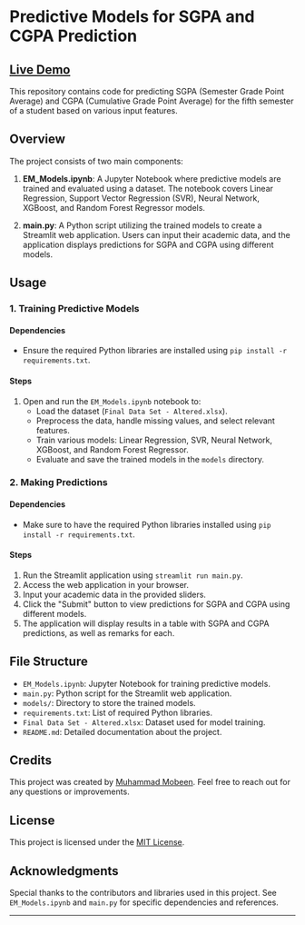 # Predictive Models for SGPA and CGPA Prediction

## [Live Demo](https://emproject.streamlit.app/)

This repository contains code for predicting SGPA (Semester Grade Point Average) and CGPA (Cumulative Grade Point Average) for the fifth semester of a student based on various input features.

## Overview

The project consists of two main components:

1. **EM_Models.ipynb**: A Jupyter Notebook where predictive models are trained and evaluated using a dataset. The notebook covers Linear Regression, Support Vector Regression (SVR), Neural Network, XGBoost, and Random Forest Regressor models.

2. **main.py**: A Python script utilizing the trained models to create a Streamlit web application. Users can input their academic data, and the application displays predictions for SGPA and CGPA using different models.

## Usage

### 1. Training Predictive Models

#### Dependencies
- Ensure the required Python libraries are installed using `pip install -r requirements.txt`.

#### Steps
1. Open and run the `EM_Models.ipynb` notebook to:
   - Load the dataset (`Final Data Set - Altered.xlsx`).
   - Preprocess the data, handle missing values, and select relevant features.
   - Train various models: Linear Regression, SVR, Neural Network, XGBoost, and Random Forest Regressor.
   - Evaluate and save the trained models in the `models` directory.

### 2. Making Predictions

#### Dependencies
- Make sure to have the required Python libraries installed using `pip install -r requirements.txt`.

#### Steps
1. Run the Streamlit application using `streamlit run main.py`.
2. Access the web application in your browser.
3. Input your academic data in the provided sliders.
4. Click the "Submit" button to view predictions for SGPA and CGPA using different models.
5. The application will display results in a table with SGPA and CGPA predictions, as well as remarks for each.

## File Structure

- `EM_Models.ipynb`: Jupyter Notebook for training predictive models.
- `main.py`: Python script for the Streamlit web application.
- `models/`: Directory to store the trained models.
- `requirements.txt`: List of required Python libraries.
- `Final Data Set - Altered.xlsx`: Dataset used for model training.
- `README.md`: Detailed documentation about the project.

## Credits

This project was created by [Muhammad Mobeen](muhammadmobeen.com). Feel free to reach out for any questions or improvements.

## License

This project is licensed under the [MIT License](LICENSE).

## Acknowledgments

Special thanks to the contributors and libraries used in this project. See `EM_Models.ipynb` and `main.py` for specific dependencies and references.

---
